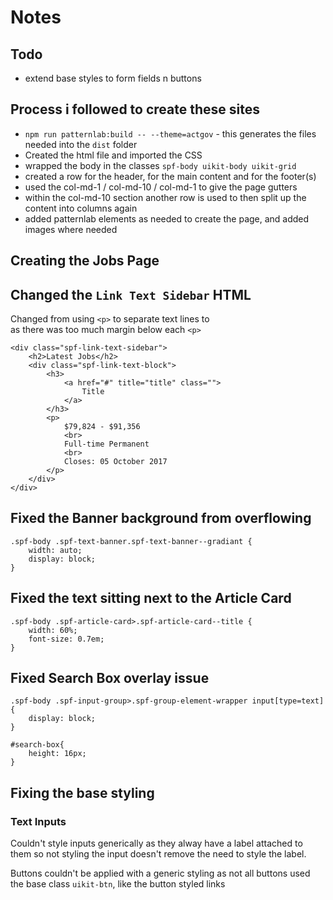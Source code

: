 # Notes

## Todo
- extend base styles to form fields n buttons


## Process i followed to create these sites
- `npm run patternlab:build -- --theme=actgov` - this generates the files needed into the `dist` folder
- Created the html file and imported the CSS
- wrapped the body in the classes `spf-body uikit-body uikit-grid`
- created a row for the header, for the main content and for the footer(s)
- used the col-md-1 / col-md-10 / col-md-1 to give the page gutters
- within the col-md-10 section another row is used to then split up the content into columns again
- added patternlab elements as needed to create the page, and added images where needed


## Creating the Jobs Page

## Changed the `Link Text Sidebar` HTML

Changed from using `<p>` to separate text lines to <br> as there was too much margin below each `<p>`
```
<div class="spf-link-text-sidebar">
    <h2>Latest Jobs</h2>
    <div class="spf-link-text-block">
        <h3>
            <a href="#" title="title" class="">
                Title
            </a>
        </h3>
        <p>
            $79,824 - $91,356
            <br> 
            Full-time Permanent
            <br> 
            Closes: 05 October 2017
        </p>
    </div>
</div>
```

## Fixed the Banner background from overflowing
```
.spf-body .spf-text-banner.spf-text-banner--gradiant {
    width: auto;
    display: block;
}
```

## Fixed the text sitting next to the Article Card
```
.spf-body .spf-article-card>.spf-article-card--title {
    width: 60%;
    font-size: 0.7em;
}
```

## Fixed Search Box overlay issue
```
.spf-body .spf-input-group>.spf-group-element-wrapper input[type=text] {
    display: block;
}

#search-box{
    height: 16px;
}
```

## Fixing the base styling

### Text Inputs
Couldn't style inputs generically as they alway have a label attached to them so not styling the input doesn't remove the need to style the label.

Buttons couldn't be applied with a generic styling as not all buttons used the base class `uikit-btn`, like the button styled links